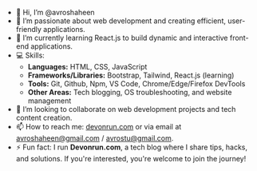 - 👋 Hi, I’m @avroshaheen  
- 👀 I’m passionate about web development and creating efficient, user-friendly applications.  
- 🌱 I’m currently learning React.js to build dynamic and interactive front-end applications.  
- 💻 Skills:  
  - **Languages:** HTML, CSS, JavaScript  
  - **Frameworks/Libraries:** Bootstrap, Tailwind, React.js (learning)
  - **Tools:** Git, Github, Npm, VS Code, Chrome/Edge/Firefox DevTools
  - **Other Areas:** Tech blogging, OS troubleshooting, and website management  
- 💞️ I’m looking to collaborate on web development projects and tech content creation.  
- 📫 How to reach me: [devonrun.com](https://devonrun.com) or via email at avroshaheen@gmail.com / avrostu@gmail.com.
- ⚡ Fun fact: I run **Devonrun.com**, a tech blog where I share tips, hacks, and solutions. If you're interested, you're welcome to join the journey!
